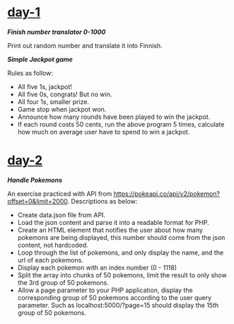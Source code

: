 # [day-1]()

**_Finish number translator 0-1000_**

Print out random number and translate it into Finnish.

**_Simple Jackpot game_**

Rules as follow:

- All five 1s, jackpot!
- All five 0s, congrats! But no win.
- All four 1s, smaller prize.
- Game stop when jackpot won.
- Announce how many rounds have been played to win the jackpot.
- If each round costs 50 cents, run the above program 5 times, calculate how much on average user have to spend to win a jackpot.

# [day-2](https://github.com/tna007/php-practice/tree/main/day-2)

**_Handle Pokemons_**

An exercise practiced with API from https://pokeapi.co/api/v2/pokemon?offset=0&limit=2000. Descriptions as below:

- Create data.json file from API.
- Load the json content and parse it into a readable format for PHP.
- Create an HTML element that notifies the user about how many pokemons are being displayed, this number should come from the json content, not hardcoded.
- Loop through the list of pokemons, and only display the name, and the url of each pokemons.
- Display each pokemon with an index number (0 - 1118)
- Split the array into chunks of 50 pokemons, limit the result to only show the 3rd group of 50 pokemons.
- Allow a page parameter to your PHP application, display the corresponding group of 50 pokemons according to the user query parameter. Such as localhost:5000/?page=15 should display the 15th group of 50 pokemons.
